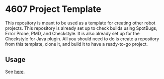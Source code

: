# 4607 Project Template

This repository is meant to be used as a template for creating other robot projects. This repository is already set up to check builds using SpotBugs, Error Prone, PMD, and Checkstyle. It is also already set up for the Checkstyle for Java plugin. All you should need to do is create a repository from this template, clone it, and build it to have a ready-to-go project.

## Usage

See [here](https://docs.github.com/en/repositories/creating-and-managing-repositories/creating-a-repository-from-a-template).